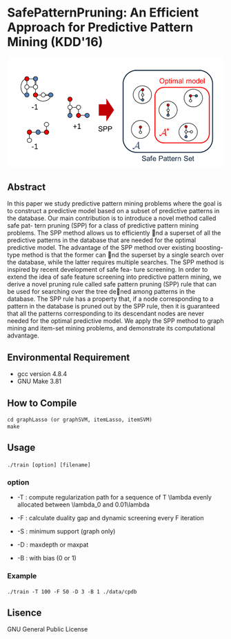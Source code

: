 # SafePatternPruning: An Efficient Approach for Predictive Pattern Mining (KDD'16)

<div align="center">
<img src="fig/graph.png" width="500px">
</div>

## Abstract
In this paper we study predictive pattern mining problems
where the goal is to construct a predictive model based on
a subset of predictive patterns in the database. Our main
contribution is to introduce a novel method called safe pat-
tern pruning (SPP) for a class of predictive pattern mining
problems. The SPP method allows us to efficiently nd a superset
of all the predictive patterns in the database that are
needed for the optimal predictive model. The advantage of
the SPP method over existing boosting-type method is that
the former can nd the superset by a single search over the
database, while the latter requires multiple searches. The
SPP method is inspired by recent development of safe fea-
ture screening. In order to extend the idea of safe feature
screening into predictive pattern mining, we derive a novel
pruning rule called safe pattern pruning (SPP) rule that can
be used for searching over the tree dened among patterns
in the database. The SPP rule has a property that, if a node
corresponding to a pattern in the database is pruned out by
the SPP rule, then it is guaranteed that all the patterns
corresponding to its descendant nodes are never needed for
the optimal predictive model. We apply the SPP method
to graph mining and item-set mining problems, and demonstrate
its computational advantage.

## Environmental Requirement
- gcc version 4.8.4
- GNU Make 3.81

## How to Compile
```
cd graphLasso (or graphSVM, itemLasso, itemSVM)
make
```

## Usage
`./train [option] [filename]`

### option
- -T : compute regularization path for a sequence of T \lambda evenly allocated between \lambda_0 and 0.01\lambda

- -F : calculate duality gap and dynamic screening every F iteration

- -S : minimum support (graph only)

- -D : maxdepth or maxpat

- -B : with bias (0 or 1)

### Example
`./train -T 100 -F 50 -D 3 -B 1 ./data/cpdb`

## Lisence
GNU General Public License
